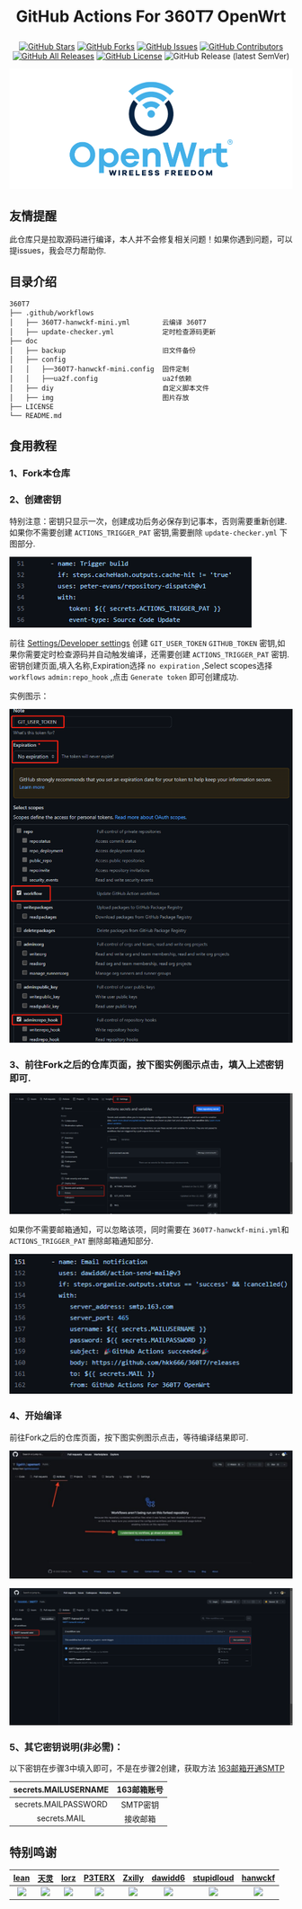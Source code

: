 

<div align="center"> 

<h1 align="center">

GitHub Actions For 360T7 OpenWrt

</h1>

[![GitHub Stars](https://img.shields.io/github/stars/hkk666/360T7?style=flat-square)](https://github.com/hkk666/360T7/stargazers)
[![GitHub Forks](https://img.shields.io/github/forks/hkk666/360T7?style=flat-square)](https://github.com/hkk666/360T7/network)
[![GitHub Issues](https://img.shields.io/github/issues/hkk666/360T7?style=flat-square)](https://github.com/hkk666/360T7/issues)
[![GitHub Contributors](https://img.shields.io/github/contributors/hkk666/360T7?style=flat-square)](https://github.com/hkk666/360T7/graphs/contributors)
[![GitHub All Releases](https://img.shields.io/github/downloads/hkk666/360T7/total?style=flat-square)](https://github.com/hkk666/360T7/releases)
[![GitHub License](https://img.shields.io/github/license/hkk666/360T7?style=flat-square)](https://github.com/hkk666/360T7/blob/main/LICENSE)
![GitHub Release (latest SemVer)](https://img.shields.io/github/v/release/hkk666/360T7?style=flat-square)

</div>

![openwrt](doc/img/openwrt.png)

## 友情提醒
此仓库只是拉取源码进行编译，本人并不会修复相关问题！如果你遇到问题，可以提issues，我会尽力帮助你.

## 目录介绍

```tree
360T7
├── .github/workflows
│   ├── 360T7-hanwckf-mini.yml        云编译 360T7
│   ├── update-checker.yml            定时检查源码更新
├── doc
│   ├── backup                        旧文件备份
│   ├── config
│   │   ├──360T7-hanwckf-mini.config  固件定制
│   │   ├──ua2f.config                ua2f依赖
│   ├── diy                           自定义脚本文件
│   ├── img                           图片存放
├── LICENSE
└── README.md
```

## 食用教程

### 1、Fork本仓库

### 2、创建密钥
特别注意：密钥只显示一次，创建成功后务必保存到记事本，否则需要重新创建.如果你不需要创建 `ACTIONS_TRIGGER_PAT` 密钥,需要删除 `update-checker.yml` 下图部分.

![](doc/img/example6.png)

前往 [Settings/Developer settings](https://github.com/settings/tokens/new) 创建 `GIT_USER_TOKEN` `GITHUB_TOKEN` 密钥,如果你需要定时检查源码并自动触发编译，还需要创建 `ACTIONS_TRIGGER_PAT` 密钥.密钥创建页面,填入名称,Expiration选择 `no expiration` ,Select scopes选择`workflows` `admin:repo_hook` ,点击 `Generate token` 即可创建成功.

实例图示：

![](doc/img/example1.png)

### 3、前往Fork之后的仓库页面，按下图实例图示点击，填入上述密钥即可.

![](doc/img/example2.png)

如果你不需要邮箱通知，可以忽略该项，同时需要在 `360T7-hanwckf-mini.yml`和`ACTIONS_TRIGGER_PAT` 删除邮箱通知部分.

![](doc/img/example3.png)

### 4、开始编译

前往Fork之后的仓库页面，按下图实例图示点击，等待编译结果即可.

![](doc/img/example4.png)

![](doc/img/example5.png)

### 5、其它密钥说明(非必需)：
以下密钥在步骤3中填入即可，不是在步骤2创建，获取方法 [163邮箱开通SMTP](https://jingyan.baidu.com/article/c275f6ba33a95de33d7567d9.html)

| secrets.MAILUSERNAME | 163邮箱账号 |  
| :------------------: | :------------------: |
| secrets.MAILPASSWORD | SMTP密钥 |
| secrets.MAIL | 接收邮箱 |

## 特别鸣谢

|          [lean](https://github.com/coolsnowwolf/lede)         |        [天灵](https://github.com/1715173329)               |              [lorz](https://github.com/1orz/My-action)               |              [P3TERX](https://github.com/P3TERX/Actions-OpenWrt)               |          [Zxilly](https://github.com/Zxilly/UA2F)         |           [dawidd6](https://github.com/dawidd6/action-send-mail)          |              [stupidloud](https://github.com/stupidloud/cachewrtbuild)               |              [hanwckf](https://github.com/hanwckf/immortalwrt-mt798x)               |
| :----------------------------------------------------------: | :----------------------------------------------------------: | :----------------------------------------------------------: | :----------------------------------------------------------: | :----------------------------------------------------------: | :----------------------------------------------------------: | :----------------------------------------------------------: | :----------------------------------------------------------: |
| <img width="60" src="https://avatars.githubusercontent.com/u/31687149?v=4"/> | <img width="60" src="https://avatars.githubusercontent.com/u/22235437?v=4" /> | <img width="60" src="https://avatars.githubusercontent.com/u/31647663?v=4" /> | <img width="60" src="https://avatars.githubusercontent.com/u/25927179?v=4" /> | <img width="60" src="https://avatars.githubusercontent.com/u/31370133?v=4"/> | <img width="60" src="https://avatars.githubusercontent.com/u/9713907?v=4" /> | <img width="60" src="https://avatars.githubusercontent.com/u/56048681?v=4" /> | <img width="60" src="https://avatars.githubusercontent.com/u/27666983?v=4" /> |

